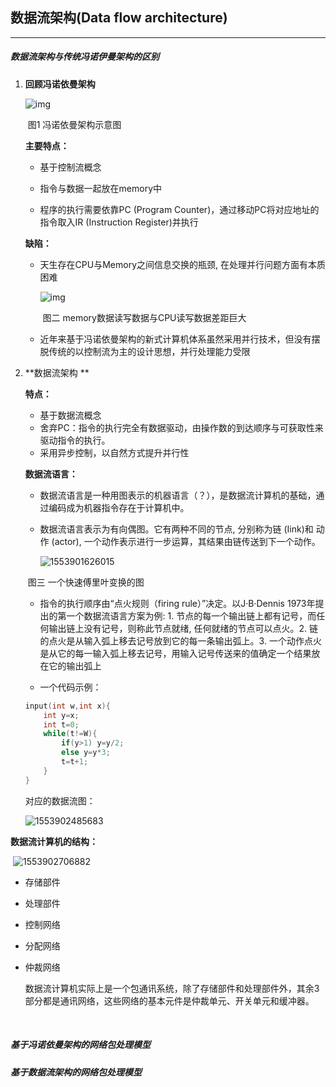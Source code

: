 ## 数据流架构(Data flow architecture)

---

##### 数据流架构与传统冯诺伊曼架构的区别

1. **回顾冯诺依曼架构**

   ![img](C:\Users\RichardHall\Desktop\2019暑期学校\UChicago暑研\1280px-Von_Neumann_Architecture.svg.png)

   ​				图1   冯诺依曼架构示意图

   **主要特点：**

   + 基于控制流概念

   + 指令与数据一起放在memory中

   + 程序的执行需要依靠PC (Program Counter)，通过移动PC将对应地址的指令取入IR (Instruction Register)并执行

   **缺陷：**

   - 天生存在CPU与Memory之间信息交换的瓶颈, 在处理并行问题方面有本质困难

     ![img](https://pic4.zhimg.com/80/v2-8b403bda4f4654ec09f082a3e33f1b13_hd.jpg)

     ​       图二  memory数据读写数据与CPU读写数据差距巨大

   - 近年来基于冯诺依曼架构的新式计算机体系虽然采用并行技术，但没有摆脱传统的以控制流为主的设计思想，并行处理能力受限

   

2. **数据流架构 **

   **特点：**

   + 基于数据流概念
   + 舍弃PC：指令的执行完全有数据驱动，由操作数的到达顺序与可获取性来驱动指令的执行。
   + 采用异步控制，以自然方式提升并行性

   

   **数据流语言：**

   + 数据流语言是一种用图表示的机器语言（？），是数据流计算机的基础，通过编码成为机器指令存在于计算机中。

   + 数据流语言表示为有向偶图。它有两种不同的节点, 分别称为链 (Iink)和 动作 (actor), 一个动作表示进行一步运算，其结果由链传送到下一个动作。

     ![1553901626015](C:\Users\RichardHall\AppData\Roaming\Typora\typora-user-images\1553901626015.png)

   ​                        图三 一个快速傅里叶变换的图

   + 指令的执行顺序由“点火规则（firing rule）”决定。以J·B·Dennis 1973年提出的第一个数据流语言方案为例: 1. 节点的每一个输出链上都有记号，而任何输出链上没有记号，则称此节点就绪, 任何就绪的节点可以点火。2. 链的点火是从输入弧上移去记号放到它的每一条输出弧上。3. 一个动作点火是从它的每一输入弧上移去记号，用输入记号传送来的值确定一个结果放在它的输出弧上

   +  一个代码示例：

     ```c
     input(int w,int x){
         int y=x;
         int t=0;
         while(t!=W){
             if(y>1) y=y/2;
             else y=y*3;
             t=t+1;
         }
     }
     ```

     对应的数据流图：

     ![1553902485683](C:\Users\RichardHall\AppData\Roaming\Typora\typora-user-images\1553902485683.png)

**数据流计算机的结构：**

​    ![1553902706882](C:\Users\RichardHall\AppData\Roaming\Typora\typora-user-images\1553902706882.png)

+ 存储部件

+ 处理部件

+ 控制网络

+ 分配网络

+ 仲裁网络

  数据流计算机实际上是一个包通讯系统，除了存储部件和处理部件外，其余3部分都是通讯网络，这些网络的基本元件是仲裁单元、开关单元和缓冲器。

  ​      

##### 基于冯诺依曼架构的网络包处理模型 



##### 基于数据流架构的网络包处理模型   


